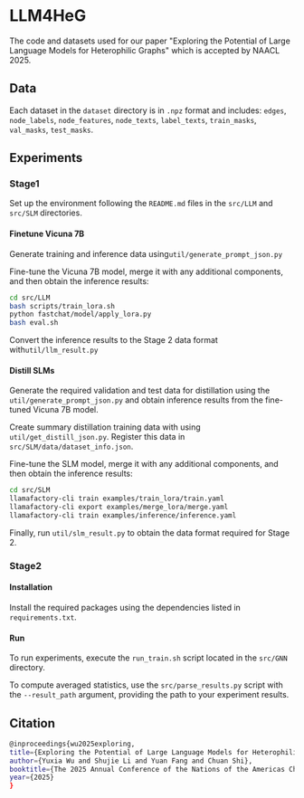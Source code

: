 # LLM4HeG

The code and datasets used for our paper "Exploring the Potential of Large Language Models for Heterophilic Graphs" which is accepted by NAACL 2025.

## Data

Each dataset in the `dataset` directory is in `.npz` format and includes:
`edges`, `node_labels`, `node_features`, `node_texts`, `label_texts`, `train_masks`, `val_masks`, `test_masks`.

## Experiments

### Stage1

Set up the environment following the `README.md` files in the `src/LLM` and `src/SLM` directories.

#### Finetune Vicuna 7B

Generate training and inference data using`util/generate_prompt_json.py`

Fine-tune the Vicuna 7B model, merge it with any additional components, and then obtain the inference results:
```bash
cd src/LLM
bash scripts/train_lora.sh
python fastchat/model/apply_lora.py
bash eval.sh
```
Convert the inference results to the Stage 2 data format with`util/llm_result.py`

#### Distill SLMs

Generate the required validation and test data for distillation using the `util/generate_prompt_json.py` and obtain inference results from the fine-tuned Vicuna 7B model.

Create summary distillation training data with using `util/get_distill_json.py`. Register this data in `src/SLM/data/dataset_info.json`.

Fine-tune the SLM model, merge it with any additional components, and then obtain the inference results:
```bash
cd src/SLM
llamafactory-cli train examples/train_lora/train.yaml
llamafactory-cli export examples/merge_lora/merge.yaml
llamafactory-cli train examples/inference/inference.yaml
```
Finally, run `util/slm_result.py` to obtain the data format required for Stage 2.

### Stage2

#### Installation

Install the required packages using the dependencies listed in `requirements.txt`.

#### Run

To run experiments, execute the `run_train.sh` script located in the `src/GNN` directory.

To compute averaged statistics, use the `src/parse_results.py` script with the `--result_path` argument, providing the path to your experiment results.

## Citation

```bash
@inproceedings{wu2025exploring,
title={Exploring the Potential of Large Language Models for Heterophilic Graphs},
author={Yuxia Wu and Shujie Li and Yuan Fang and Chuan Shi},
booktitle={The 2025 Annual Conference of the Nations of the Americas Chapter of the ACL},
year={2025}
}
```

